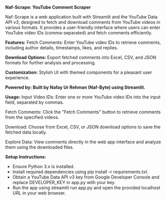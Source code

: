 <strong>Naf-Scrape: YouTube Comment Scraper</strong>

Naf-Scrape is a web application built with Streamlit and the YouTube Data API v3, designed to fetch and download comments from YouTube videos in various formats. It provides a user-friendly interface where users can enter YouTube video IDs (comma-separated) and fetch comments efficiently.

<strong>Features:</strong>
Fetch Comments: Enter YouTube video IDs to retrieve comments, including author details, timestamps, likes, and replies.

<strong>Download Options:</strong> Export fetched comments into Excel, CSV, and JSON formats for further analysis and processing.

<strong>Customization:</strong>
Stylish UI with themed components for a pleasant user experience.

<strong>Powered by: Built by Nafay Ur Rehman (Naf-Byte) using Streamlit.</strong>

<strong>Usage:</strong>
Input Video IDs: Enter one or more YouTube video IDs into the input field, separated by commas.

Fetch Comments: Click the "Fetch Comments" button to retrieve comments from the specified videos.

Download: Choose from Excel, CSV, or JSON download options to save the fetched data locally.

Explore Data: View comments directly in the web app interface and analyze them using the downloaded files.

<strong>Setup Instructions:</strong>

* Ensure Python 3.x is installed.
* Install required dependencies using pip install -r requirements.txt.
* Obtain a YouTube Data API v3 key from Google Developer Console and replace DEVELOPER_KEY in app.py with your key.
* Run the app using streamlit run app.py and open the provided localhost URL in your web browser.
